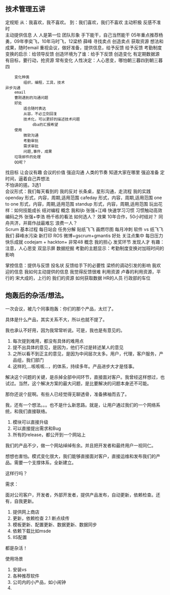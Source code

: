 ## 技术管理五讲

定规矩
    从：我喜欢，我不喜欢。
    到：我们喜欢，我们不喜欢
	主动积极
		反感不准时		
		主动提供信息
			人
				人是第一位
				团队形象
				手下能干，自己当然能干
				05年重点推荐杨勇，09年李奕飞，10年马时飞，12梁桥 薛峰
				寻找卖点
				创造卖点
				获取资源
			想法和成果，随时email
			重视会议，做好准备，提供信息，给予反馈
			给予反馈
				考勤制度变换的启示：给领导反馈
				创造环境为了谁：给手下反馈
	创造变化
		有定期数据源
		有目标，要行动，抢资源
		常有变化
			人性决定：人心思变，哪怕朝三暮四到朝三暮四

		变化种类
			组织，编程，工具，技术
	异步沟通
		email 
		曹刚遇到的沟通问题
		好处
			适合随时表达
			从容，不必立刻回复
			技术化，可以更好的描述技术问题
				dba的汇报希望
		使用
			微软沟通
			考勤审批
			需求审批
			问题,事件，成果
		垃圾邮件的处理
		QQ呢？
找目标
让会议有趣
	会议的价值
		强迫沟通
			人类的节奏
			知道大家在哪里
		强迫准备
			定时间，逼着自己弄想法			
			不怕讲的搓。3选1			
	会议形式：我们每天看到的
	我的反对
		长条桌，星形沟通，走流程
	我的实践 
	openday 
		形式，内容，周期,适用范围
	cafeday	
		形式，内容，周期,适用范围
	one to one 
		形式，内容，周期,适用范围
	standup 
		形式，内容，周期,适用范围
玩出花样：如何技能成长
	结对编程
		概念
		我和ljb
		张强+江峰
			快速学习习惯
			习惯触动高效
			编码之外
		张强+李浩
		杨千栋的看法
		如何选人？
		效果
			10年合作，50小时结对？
			同舟共济，并肩作战最难忘
			浪费一人？	
	Scrum
		基本过程
			每日站会
			任务分解
			贴纸飞飞
			画燃尽图
			每月冲刺
		软件 vs 纸飞飞
		我们
			薛峰水污染
			新打印
			ROS
			微博+gscrum+gmantis
		好处
			关注点集中
			每日压力
			快乐成就
	codejam + hackton+ 非常48
		概念
		我的担心
		发奖环节
		发现人才
		有趣：注意，人心思变
	双显示屏
	数据挖掘
		考勤的主题显示：考勤制度变换对加班时间的影响
		
掌控信息：提供与反馈
	投名状
	反馈给手下的必要性
	梁桥的调动引发的影响
	我欢迎的信息
	我如何主动提供的信息
	我觉得反馈很难
利用资源
	卢春的利用资源，平行的
	宋大成的，上行的
	我们的资源
	如何获取数据
		HR的人员
		行政部的车位


## 炮轰后的杂活/想法。

一次会议，被几个同事炮轰：你们的那个产品，太烂了。

具体是什么产品，其实关系不大，所以也就不提了。

我也承认不好用，因为我常常听说。可是，我也是有意见的。

1. 每次提到难用，都没有具体的难用点
2. 提不出具体的意见，是因为，他们不过是转述某人的意见
3. 之所以看不到正主的意见，是因为中间层次太多。用户，代理，客户服务，产品组，我们部门
4. 这样的,...咳咳咳...，的体系，持续多年。产品进步大才是怪事。

解决这个问题的关键，是杀掉全部中间环节，直接面对客户。我曾经这样想过，也试过。当然，这个解决方案的最大问题，是比要解决的问题本身还不可能。

那你还说个屁啊。有些人已经觉得无聊透骨，准备拂袖而去了。

我，还有一个想法。。。也不是什么新思路。就是，让用户通过我们的一个网络系统，和我们直接联络。

1. 模块可以直接升级
2. 可以直接提出需求和Bug
3. 所有的release，都公开到一个网站上

我们的产品不少，做一个网站绰绰有余。并且把开发者和最终用户一视同仁。

想想也害怕。模式变化很大，我们能够直接面对客户，直接运维和发布我们的产品。需要一个支撑体系，全新建立。

这样行吗？

需求：

面对公司客户，开发者，外部开发者，提供产品发布，自动更新，依赖检查。还有，自我更新。
1. 提供网上商店
2. 更新，依赖检查
2.1 断点续传
3. 模板更新、配置更新、数据更新、数据同步
4. 依赖下载比如msde
5. IIS配置

都是杂活！

使用场景

1. 安装vs
2. 各种推荐软件
3. 公司内的小产品，如小闹钟
4. 













